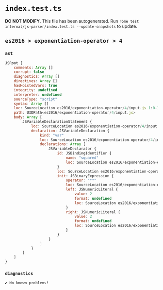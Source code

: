 # `index.test.ts`

**DO NOT MODIFY**. This file has been autogenerated. Run `rome test internal/js-parser/index.test.ts --update-snapshots` to update.

## `es2016 > exponentiation-operator > 4`

### `ast`

```javascript
JSRoot {
	comments: Array []
	corrupt: false
	diagnostics: Array []
	directives: Array []
	hasHoistedVars: true
	integrity: undefined
	interpreter: undefined
	sourceType: "script"
	syntax: Array []
	loc: SourceLocation es2016/exponentiation-operator/4/input.js 1:0-1:21
	path: UIDPath<es2016/exponentiation-operator/4/input.js>
	body: Array [
		JSVariableDeclarationStatement {
			loc: SourceLocation es2016/exponentiation-operator/4/input.js 1:0-1:21
			declaration: JSVariableDeclaration {
				kind: "var"
				loc: SourceLocation es2016/exponentiation-operator/4/input.js 1:0-1:21
				declarations: Array [
					JSVariableDeclarator {
						id: JSBindingIdentifier {
							name: "squared"
							loc: SourceLocation es2016/exponentiation-operator/4/input.js 1:4-1:11 (squared)
						}
						loc: SourceLocation es2016/exponentiation-operator/4/input.js 1:4-1:20
						init: JSBinaryExpression {
							operator: "**"
							loc: SourceLocation es2016/exponentiation-operator/4/input.js 1:14-1:20
							left: JSNumericLiteral {
								value: 2
								format: undefined
								loc: SourceLocation es2016/exponentiation-operator/4/input.js 1:14-1:15
							}
							right: JSNumericLiteral {
								value: 2
								format: undefined
								loc: SourceLocation es2016/exponentiation-operator/4/input.js 1:19-1:20
							}
						}
					}
				]
			}
		}
	]
}
```

### `diagnostics`

```
✔ No known problems!

```
